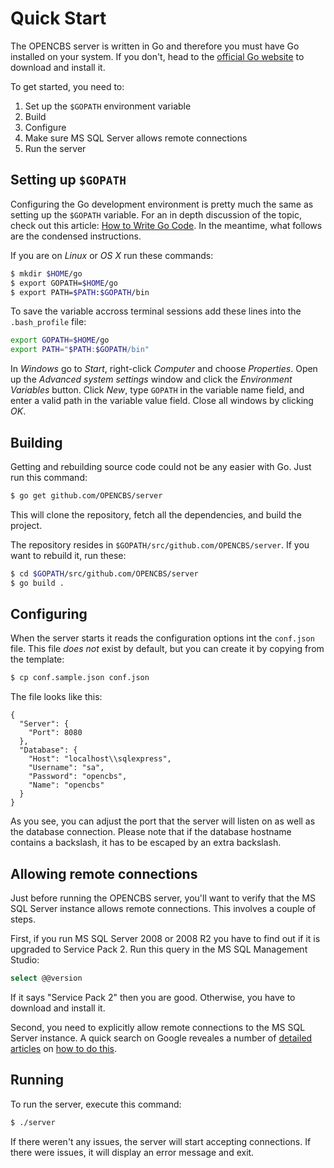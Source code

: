 # Quick Start

The OPENCBS server is written in Go and therefore you must have Go installed on your system. If you don't, head to the [official Go website](http://golang.org) to download and install it.

To get started, you need to:

1. Set up the `$GOPATH` environment variable
2. Build
3. Configure
4. Make sure MS SQL Server allows remote connections
5. Run the server

## Setting up `$GOPATH`

Configuring the Go development environment is pretty much the same as setting up the `$GOPATH` variable. For an in depth discussion of the topic, check out this article: [How to Write Go Code](https://golang.org/doc/code.html). In the meantime, what follows are the condensed instructions.

If you are on *Linux* or *OS X* run these commands:

```bash
$ mkdir $HOME/go
$ export GOPATH=$HOME/go
$ export PATH=$PATH:$GOPATH/bin
```

To save the variable accross terminal sessions add these lines into the `.bash_profile` file:

```bash
export GOPATH=$HOME/go
export PATH="$PATH:$GOPATH/bin"
```

In *Windows* go to *Start*, right-click *Computer* and choose *Properties*. Open up the *Advanced system settings* window and click the *Environment Variables* button. Click *New*, type `GOPATH` in the variable name field, and enter a valid path in the variable value field. Close all windows by clicking *OK*.

## Building

Getting and rebuilding source code could not be any easier with Go. Just run this command:

```bash
$ go get github.com/OPENCBS/server
```

This will clone the repository, fetch all the dependencies, and build the project.

The repository resides in `$GOPATH/src/github.com/OPENCBS/server`. If you want to rebuild it, run these:

```bash
$ cd $GOPATH/src/github.com/OPENCBS/server
$ go build .
```

## Configuring

When the server starts it reads the configuration options int the `conf.json` file. This file *does not* exist by default, but you can create it by copying from the template:

```bash
$ cp conf.sample.json conf.json
```

The file looks like this:

```
{
  "Server": {
    "Port": 8080
  },
  "Database": {
    "Host": "localhost\\sqlexpress",
    "Username": "sa",
    "Password": "opencbs",
    "Name": "opencbs"
  }
}
```

As you see, you can adjust the port that the server will listen on as well as the database connection. Please note that if the database hostname contains a backslash, it has to be escaped by an extra backslash.

## Allowing remote connections

Just before running the OPENCBS server, you'll want to verify that the MS SQL Server instance allows remote connections. This involves a couple of steps.

First, if you run MS SQL Server 2008 or 2008 R2 you have to find out if it is upgraded to Service&nbsp;Pack&nbsp;2. Run this query in the MS SQL Management Studio:

```sql
select @@version
```

If it says "Service&nbsp;Pack&nbsp;2" then you are good. Otherwise, you have to download and install it.

Second, you need to explicitly allow remote connections to the MS SQL Server instance. A quick search on Google reveales a number of [detailed articles](http://blogs.msdn.com/b/walzenbach/archive/2010/04/14/how-to-enable-remote-connections-in-sql-server-2008.aspx) on [how to do this](http://stackoverflow.com/questions/11278114/enable-remote-connections-for-sql-server-express-2012).

## Running

To run the server, execute this command:

```bash
$ ./server
```

If there weren't any issues, the server will start accepting connections. If there were issues, it will display an error message and exit.


